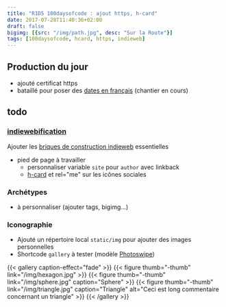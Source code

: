 ```yaml
---
title: "R1D5 100daysofcode : ajout https, h-card"
date: 2017-07-28T11:40:36+02:00
draft: false
bigimg: [{src: "/img/path.jpg", desc: "Sur la Route"}]
tags: [100daysofcode, hcard, https, indieweb]
---
```


## Production du jour
<!--more-->

- ajouté certificat https 
- bataillé pour poser des [dates en français](R1D4-100daysofcode) (chantier en cours)


## todo 

### [indiewebification](https://indiewebify.me/validate-rel-me/?url=https%3A%2F%2F100daysofcode.christopheducamp.com)

Ajouter les [briques de construction indieweb](https://adactio.com/journal/7698) essentielles

- pied de page à travailler 
	- personnaliser variable `site` pour `author` avec linkback
	- [h-card](http://microformats.org/wiki/h-card) et rel="me" sur les icônes sociales

### Archétypes 

- à personnaliser (ajouter tags, bigimg...)


### Iconographie 

- Ajouté un répertoire local `static/img` pour ajouter des images personnelles
- Shortcode `gallery` à tester (modèle [Photoswipe](/post/echantillon-photoswipe-gallery))

{{< gallery caption-effect="fade" >}}
  {{< figure thumb="-thumb" link="/img/hexagon.jpg" >}}
  {{< figure thumb="-thumb" link="/img/sphere.jpg" caption="Sphere" >}}
  {{< figure thumb="-thumb" link="/img/triangle.jpg" caption="Triangle" alt="Ceci est long commentaire concernant un triangle" >}}
{{< /gallery >}}
